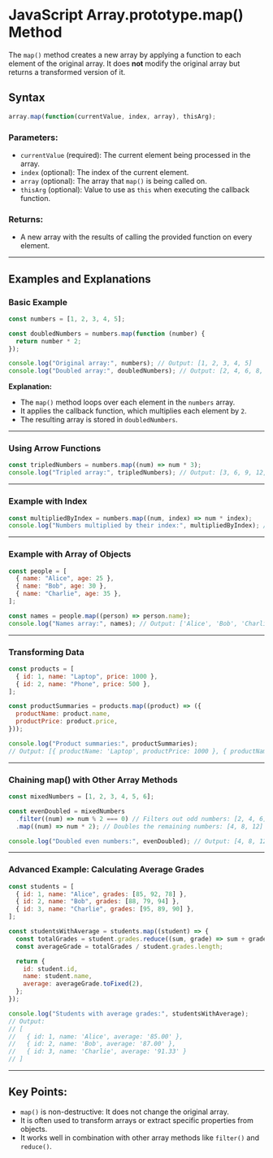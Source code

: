 
# JavaScript Array.prototype.map() Method

The `map()` method creates a new array by applying a function to each element of the original array. It does **not** modify the original array but returns a transformed version of it.

## Syntax
```javascript
array.map(function(currentValue, index, array), thisArg);
```

### Parameters:
- `currentValue` (required): The current element being processed in the array.
- `index` (optional): The index of the current element.
- `array` (optional): The array that `map()` is being called on.
- `thisArg` (optional): Value to use as `this` when executing the callback function.

### Returns:
- A new array with the results of calling the provided function on every element.

---

## Examples and Explanations

### Basic Example
```javascript
const numbers = [1, 2, 3, 4, 5];

const doubledNumbers = numbers.map(function (number) {
  return number * 2;
});

console.log("Original array:", numbers); // Output: [1, 2, 3, 4, 5]
console.log("Doubled array:", doubledNumbers); // Output: [2, 4, 6, 8, 10]
```
**Explanation:**
- The `map()` method loops over each element in the `numbers` array.
- It applies the callback function, which multiplies each element by `2`.
- The resulting array is stored in `doubledNumbers`.

---

### Using Arrow Functions
```javascript
const tripledNumbers = numbers.map((num) => num * 3);
console.log("Tripled array:", tripledNumbers); // Output: [3, 6, 9, 12, 15]
```

---

### Example with Index
```javascript
const multipliedByIndex = numbers.map((num, index) => num * index);
console.log("Numbers multiplied by their index:", multipliedByIndex); // Output: [0, 2, 6, 12, 20]
```

---

### Example with Array of Objects
```javascript
const people = [
  { name: "Alice", age: 25 },
  { name: "Bob", age: 30 },
  { name: "Charlie", age: 35 },
];

const names = people.map((person) => person.name);
console.log("Names array:", names); // Output: ['Alice', 'Bob', 'Charlie']
```

---

### Transforming Data
```javascript
const products = [
  { id: 1, name: "Laptop", price: 1000 },
  { id: 2, name: "Phone", price: 500 },
];

const productSummaries = products.map((product) => ({
  productName: product.name,
  productPrice: product.price,
}));

console.log("Product summaries:", productSummaries);
// Output: [{ productName: 'Laptop', productPrice: 1000 }, { productName: 'Phone', productPrice: 500 }]
```

---

### Chaining map() with Other Array Methods
```javascript
const mixedNumbers = [1, 2, 3, 4, 5, 6];

const evenDoubled = mixedNumbers
  .filter((num) => num % 2 === 0) // Filters out odd numbers: [2, 4, 6]
  .map((num) => num * 2); // Doubles the remaining numbers: [4, 8, 12]

console.log("Doubled even numbers:", evenDoubled); // Output: [4, 8, 12]
```

---

### Advanced Example: Calculating Average Grades
```javascript
const students = [
  { id: 1, name: "Alice", grades: [85, 92, 78] },
  { id: 2, name: "Bob", grades: [88, 79, 94] },
  { id: 3, name: "Charlie", grades: [95, 89, 90] },
];

const studentsWithAverage = students.map((student) => {
  const totalGrades = student.grades.reduce((sum, grade) => sum + grade, 0);
  const averageGrade = totalGrades / student.grades.length;

  return {
    id: student.id,
    name: student.name,
    average: averageGrade.toFixed(2),
  };
});

console.log("Students with average grades:", studentsWithAverage);
// Output:
// [
//   { id: 1, name: 'Alice', average: '85.00' },
//   { id: 2, name: 'Bob', average: '87.00' },
//   { id: 3, name: 'Charlie', average: '91.33' }
// ]
```

---

## Key Points:
- `map()` is non-destructive: It does not change the original array.
- It is often used to transform arrays or extract specific properties from objects.
- It works well in combination with other array methods like `filter()` and `reduce()`.
